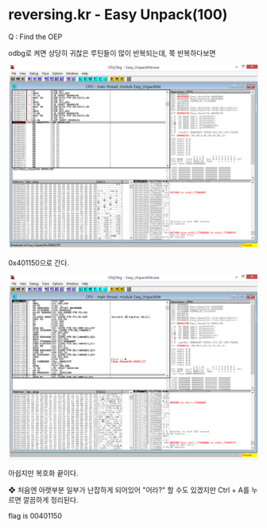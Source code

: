 # reversing.kr - Easy Unpack(100)

Q : Find the OEP

odbg로 켜면 상당히 귀찮은 루틴들이 많이 반복되는데, 쭉 반복하다보면

![](./image/1.png)

0x401150으로 간다.

![](./image/2.png)

아쉽지만 복호화 끝이다.

❖ 처음엔 아랫부분 일부가 난잡하게 되어있어 "어라?" 할 수도 있겠지만 Ctrl + A를 누르면 깔끔하게 정리된다.



flag is 00401150

